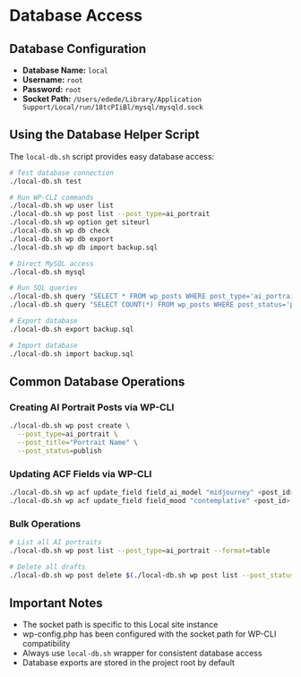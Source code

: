 # Database Access

## Database Configuration

- **Database Name:** `local`
- **Username:** `root`
- **Password:** `root`
- **Socket Path:** `/Users/edede/Library/Application Support/Local/run/18tcPIiBl/mysql/mysqld.sock`

## Using the Database Helper Script

The `local-db.sh` script provides easy database access:

```bash
# Test database connection
./local-db.sh test

# Run WP-CLI commands
./local-db.sh wp user list
./local-db.sh wp post list --post_type=ai_portrait
./local-db.sh wp option get siteurl
./local-db.sh wp db check
./local-db.sh wp db export
./local-db.sh wp db import backup.sql

# Direct MySQL access
./local-db.sh mysql

# Run SQL queries
./local-db.sh query "SELECT * FROM wp_posts WHERE post_type='ai_portrait';"
./local-db.sh query "SELECT COUNT(*) FROM wp_posts WHERE post_status='publish';"

# Export database
./local-db.sh export backup.sql

# Import database
./local-db.sh import backup.sql
```

## Common Database Operations

### Creating AI Portrait Posts via WP-CLI
```bash
./local-db.sh wp post create \
  --post_type=ai_portrait \
  --post_title="Portrait Name" \
  --post_status=publish
```

### Updating ACF Fields via WP-CLI
```bash
./local-db.sh wp acf update_field field_ai_model "midjourney" <post_id>
./local-db.sh wp acf update_field field_mood "contemplative" <post_id>
```

### Bulk Operations
```bash
# List all AI portraits
./local-db.sh wp post list --post_type=ai_portrait --format=table

# Delete all drafts
./local-db.sh wp post delete $(./local-db.sh wp post list --post_status=draft --format=ids)
```

## Important Notes

- The socket path is specific to this Local site instance
- wp-config.php has been configured with the socket path for WP-CLI compatibility
- Always use `local-db.sh` wrapper for consistent database access
- Database exports are stored in the project root by default